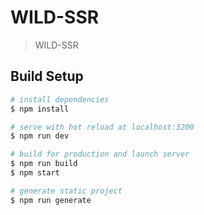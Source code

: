 # WILD-SSR

> WILD-SSR

## Build Setup

``` bash
# install dependencies
$ npm install

# serve with hot reload at localhost:3200
$ npm run dev

# build for production and launch server
$ npm run build
$ npm start

# generate static project
$ npm run generate
```

